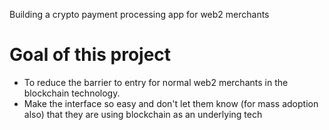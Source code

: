 Building a crypto payment processing app for web2 merchants

# Goal of this project

- To reduce the barrier to entry for normal web2 merchants in the blockchain technology.
- Make the interface so easy and don't let them know (for mass adoption also) that they are using blockchain as an underlying tech
